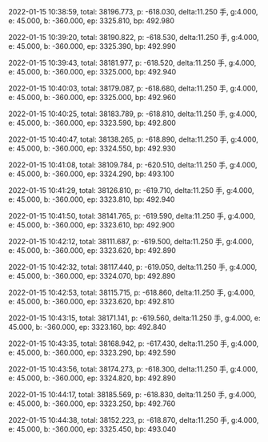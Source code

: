 2022-01-15 10:38:59, total: 38196.773, p: -618.030, delta:11.250 手, g:4.000, e: 45.000, b: -360.000, ep: 3325.810, bp: 492.980

2022-01-15 10:39:20, total: 38190.822, p: -618.530, delta:11.250 手, g:4.000, e: 45.000, b: -360.000, ep: 3325.390, bp: 492.990

2022-01-15 10:39:43, total: 38181.977, p: -618.520, delta:11.250 手, g:4.000, e: 45.000, b: -360.000, ep: 3325.000, bp: 492.940

2022-01-15 10:40:03, total: 38179.087, p: -618.680, delta:11.250 手, g:4.000, e: 45.000, b: -360.000, ep: 3325.000, bp: 492.960

2022-01-15 10:40:25, total: 38183.789, p: -618.810, delta:11.250 手, g:4.000, e: 45.000, b: -360.000, ep: 3323.590, bp: 492.800

2022-01-15 10:40:47, total: 38138.265, p: -618.890, delta:11.250 手, g:4.000, e: 45.000, b: -360.000, ep: 3324.550, bp: 492.930

2022-01-15 10:41:08, total: 38109.784, p: -620.510, delta:11.250 手, g:4.000, e: 45.000, b: -360.000, ep: 3324.290, bp: 493.100

2022-01-15 10:41:29, total: 38126.810, p: -619.710, delta:11.250 手, g:4.000, e: 45.000, b: -360.000, ep: 3323.810, bp: 492.940

2022-01-15 10:41:50, total: 38141.765, p: -619.590, delta:11.250 手, g:4.000, e: 45.000, b: -360.000, ep: 3323.610, bp: 492.900

2022-01-15 10:42:12, total: 38111.687, p: -619.500, delta:11.250 手, g:4.000, e: 45.000, b: -360.000, ep: 3323.620, bp: 492.890

2022-01-15 10:42:32, total: 38117.440, p: -619.050, delta:11.250 手, g:4.000, e: 45.000, b: -360.000, ep: 3324.070, bp: 492.890

2022-01-15 10:42:53, total: 38115.715, p: -618.860, delta:11.250 手, g:4.000, e: 45.000, b: -360.000, ep: 3323.620, bp: 492.810

2022-01-15 10:43:15, total: 38171.141, p: -619.560, delta:11.250 手, g:4.000, e: 45.000, b: -360.000, ep: 3323.160, bp: 492.840

2022-01-15 10:43:35, total: 38168.942, p: -617.430, delta:11.250 手, g:4.000, e: 45.000, b: -360.000, ep: 3323.290, bp: 492.590

2022-01-15 10:43:56, total: 38174.273, p: -618.300, delta:11.250 手, g:4.000, e: 45.000, b: -360.000, ep: 3324.820, bp: 492.890

2022-01-15 10:44:17, total: 38185.569, p: -618.830, delta:11.250 手, g:4.000, e: 45.000, b: -360.000, ep: 3323.250, bp: 492.760

2022-01-15 10:44:38, total: 38152.223, p: -618.870, delta:11.250 手, g:4.000, e: 45.000, b: -360.000, ep: 3325.450, bp: 493.040
